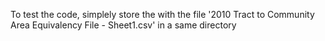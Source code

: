 To test the code, simplely store the with the file '2010 Tract to Community Area Equivalency File - Sheet1.csv' in a same directory
